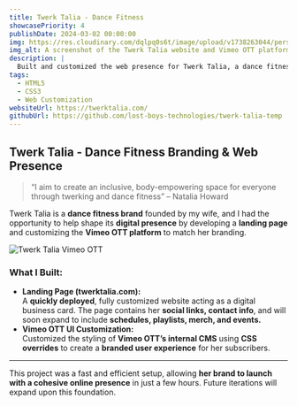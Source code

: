 ```yaml
---
title: Twerk Talia - Dance Fitness
showcasePriority: 4
publishDate: 2024-03-02 00:00:00
img: https://res.cloudinary.com/dqlpq0s6t/image/upload/v1738263044/personal_website_MK2/twerktalia_website_with_vimeo_htcbri.png
img_alt: A screenshot of the Twerk Talia website and Vimeo OTT platform
description: |
  Built and customized the web presence for Twerk Talia, a dance fitness brand, including a landing page and branded Vimeo OTT styling.
tags:
  - HTML5
  - CSS3
  - Web Customization
websiteUrl: https://twerktalia.com/
githubUrl: https://github.com/lost-boys-technologies/twerk-talia-temp
---
```


## Twerk Talia - Dance Fitness Branding & Web Presence

> “I aim to create an inclusive, body-empowering space for everyone through twerking and dance fitness” – Natalia Howard

Twerk Talia is a **dance fitness brand** founded by my wife, and I had the opportunity to help shape its **digital presence** by developing a **landing page** and customizing the **Vimeo OTT platform** to match her branding.

![Twerk Talia Vimeo OTT](https://res.cloudinary.com/dqlpq0s6t/image/upload/v1737759664/personal_website_MK2/twerk_talia_dance_fitness_vimeo_ott_homepage_lqxzq9.png)

### What I Built:
- **Landing Page (twerktalia.com):**  
  A **quickly deployed**, fully customized website acting as a digital business card. The page contains her **social links, contact info**, and will soon expand to include **schedules, playlists, merch, and events.**
- **Vimeo OTT UI Customization:**  
  Customized the styling of **Vimeo OTT’s internal CMS** using **CSS overrides** to create a **branded user experience** for her subscribers.

---

This project was a fast and efficient setup, allowing **her brand to launch with a cohesive online presence** in just a few hours. Future iterations will expand upon this foundation.
